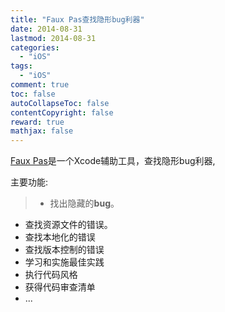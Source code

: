 ```yaml
---
title: "Faux Pas查找隐形bug利器"
date: 2014-08-31
lastmod: 2014-08-31
categories:
  - "iOS"
tags:
  - "iOS"
comment: true
toc: false
autoCollapseToc: false
contentCopyright: false
reward: true
mathjax: false
---
```

[Faux Pas](http://fauxpasapp.com)是一个Xcode辅助工具，查找隐形bug利器,


主要功能:
>* 找出隐藏的**bug**。
* 查找资源文件的错误。
* 查找本地化的错误
* 查找版本控制的错误
* 学习和实施最佳实践
* 执行代码风格
* 获得代码审查清单
* ...
